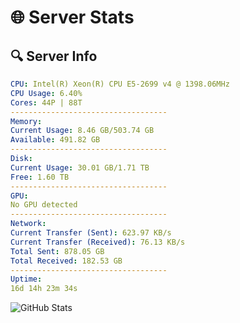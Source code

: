 # 🌐 Server Stats
## 🔍 Server Info
```yaml
CPU: Intel(R) Xeon(R) CPU E5-2699 v4 @ 1398.06MHz
CPU Usage: 6.40%
Cores: 44P | 88T
-----------------------------------
Memory:
Current Usage: 8.46 GB/503.74 GB
Available: 491.82 GB
-----------------------------------
Disk:
Current Usage: 30.01 GB/1.71 TB
Free: 1.60 TB
-----------------------------------
GPU:
No GPU detected
-----------------------------------
Network:
Current Transfer (Sent): 623.97 KB/s
Current Transfer (Received): 76.13 KB/s
Total Sent: 878.05 GB
Total Received: 182.53 GB
-----------------------------------
Uptime:
16d 14h 23m 34s
```
![GitHub Stats](https://img.shields.io/badge/Updated-2025-05-06_07:32:22-blue)